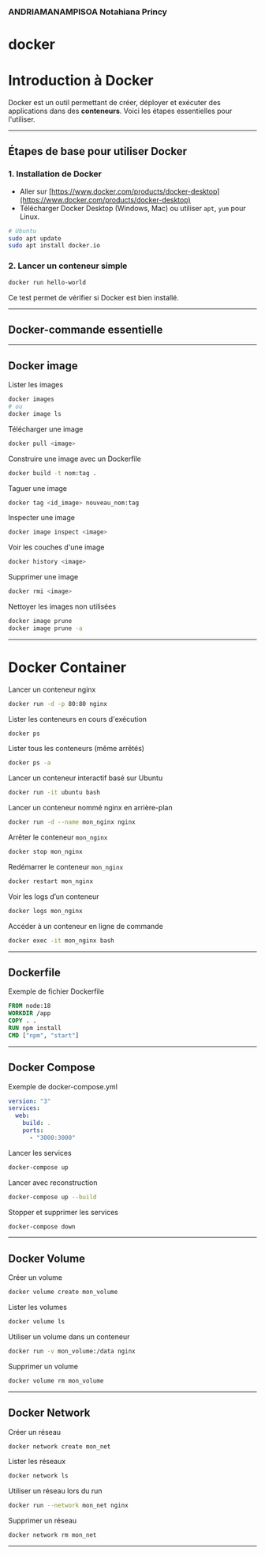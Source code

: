 ### ANDRIAMANAMPISOA Notahiana Princy
# docker

#  Introduction à Docker

Docker est un outil permettant de créer, déployer et exécuter des applications dans des **conteneurs**. Voici les étapes essentielles pour l'utiliser.

---

##  Étapes de base pour utiliser Docker

### 1. Installation de Docker

- Aller sur [https://www.docker.com/products/docker-desktop](https://www.docker.com/products/docker-desktop)
- Télécharger Docker Desktop (Windows, Mac) ou utiliser `apt`, `yum` pour Linux.

```bash
# Ubuntu
sudo apt update
sudo apt install docker.io
```

### 2.  Lancer un conteneur simple

```bash
docker run hello-world
```

Ce test permet de vérifier si Docker est bien installé.

---

## Docker-commande essentielle 

---

##  Docker image 

 Lister les images
```bash
docker images
# ou
docker image ls
```

 Télécharger une image
```bash
docker pull <image>
```

Construire une image avec un Dockerfile
```bash
docker build -t nom:tag .
```

 Taguer une image
```bash
docker tag <id_image> nouveau_nom:tag
```

Inspecter une image
```bash
docker image inspect <image>
```

 Voir les couches d'une image
```bash
docker history <image>
```

 Supprimer une image
```bash
docker rmi <image>
```

 Nettoyer les images non utilisées
```bash
docker image prune
docker image prune -a
```

---

#  Docker Container

 Lancer un conteneur nginx
```bash
docker run -d -p 80:80 nginx
```

 Lister les conteneurs en cours d'exécution
```bash
docker ps
```

Lister tous les conteneurs (même arrêtés)
```bash
docker ps -a
```

 Lancer un conteneur interactif basé sur Ubuntu
```bash
docker run -it ubuntu bash
```

 Lancer un conteneur nommé nginx en arrière-plan
```bash
docker run -d --name mon_nginx nginx
```

 Arrêter le conteneur `mon_nginx`
```bash
docker stop mon_nginx
```

 Redémarrer le conteneur `mon_nginx`
```bash
docker restart mon_nginx
```

 Voir les logs d’un conteneur
```bash
docker logs mon_nginx
```
 Accéder à un conteneur en ligne de commande
```bash
docker exec -it mon_nginx bash
```

---

##  Dockerfile

 Exemple de fichier Dockerfile
```Dockerfile
FROM node:18
WORKDIR /app
COPY . .
RUN npm install
CMD ["npm", "start"]
```

---

##  Docker Compose

 Exemple de docker-compose.yml
```yaml
version: "3"
services:
  web:
    build: .
    ports:
      - "3000:3000"
```

 Lancer les services
```bash
docker-compose up
```

 Lancer avec reconstruction
```bash
docker-compose up --build
```

 Stopper et supprimer les services
```bash
docker-compose down
```

---

##  Docker Volume

 Créer un volume
```bash
docker volume create mon_volume
```

 Lister les volumes
```bash
docker volume ls
```

Utiliser un volume dans un conteneur
```bash
docker run -v mon_volume:/data nginx
```

 Supprimer un volume
```bash
docker volume rm mon_volume
```

---

##  Docker Network
 Créer un réseau
```bash
docker network create mon_net
```

 Lister les réseaux
```bash
docker network ls
```

 Utiliser un réseau lors du run
```bash
docker run --network mon_net nginx
```

Supprimer un réseau
```bash
docker network rm mon_net
```
---

